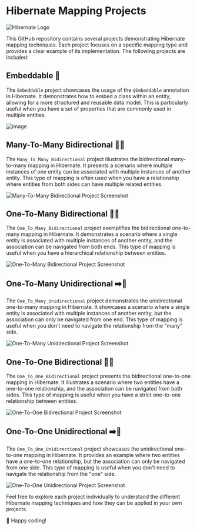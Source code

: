 # Hibernate Mapping Projects

![Hibernate Logo](https://github.com/Shubh2-0/Hibernate-Mapping/assets/112773220/9c21bf7f-390d-4923-b82e-2983eaaeb708)

This GitHub repository contains several projects demonstrating Hibernate mapping techniques. Each project focuses on a specific mapping type and provides a clear example of its implementation. The following projects are included:

## Embeddable 💼

The `Embeddable` project showcases the usage of the `@Embeddable` annotation in Hibernate. It demonstrates how to embed a class within an entity, allowing for a more structured and reusable data model. This is particularly useful when you have a set of properties that are commonly used in multiple entities.

![image](https://github.com/Shubh2-0/Hibernate-Mapping/assets/112773220/0f325f7c-3fdf-48be-8669-0c24f36abb5f)

## Many-To-Many Bidirectional 🔄🔄

The `Many_To_Many_Bidirectional` project illustrates the bidirectional many-to-many mapping in Hibernate. It presents a scenario where multiple instances of one entity can be associated with multiple instances of another entity. This type of mapping is often used when you have a relationship where entities from both sides can have multiple related entities.

![Many-To-Many Bidirectional Project Screenshot](https://example.com/many-to-many-bidirectional-project-screenshot.png)

## One-To-Many Bidirectional 🔄👥

The `One_To_Many_Bidirectional` project exemplifies the bidirectional one-to-many mapping in Hibernate. It demonstrates a scenario where a single entity is associated with multiple instances of another entity, and the association can be navigated from both ends. This type of mapping is useful when you have a hierarchical relationship between entities.

![One-To-Many Bidirectional Project Screenshot](https://example.com/one-to-many-bidirectional-project-screenshot.png)

## One-To-Many Unidirectional ➡️👥

The `One_To_Many_Unidirectional` project demonstrates the unidirectional one-to-many mapping in Hibernate. It showcases a scenario where a single entity is associated with multiple instances of another entity, but the association can only be navigated from one end. This type of mapping is useful when you don't need to navigate the relationship from the "many" side.

![One-To-Many Unidirectional Project Screenshot](https://example.com/one-to-many-unidirectional-project-screenshot.png)

## One-To-One Bidirectional 🔄🤝

The `One_To_One_Bidirectional` project presents the bidirectional one-to-one mapping in Hibernate. It illustrates a scenario where two entities have a one-to-one relationship, and the association can be navigated from both sides. This type of mapping is useful when you have a strict one-to-one relationship between entities.

![One-To-One Bidirectional Project Screenshot](https://example.com/one-to-one-bidirectional-project-screenshot.png)

## One-To-One Unidirectional ➡️🤝

The `One_To_One_Unidirectional` project showcases the unidirectional one-to-one mapping in Hibernate. It provides an example where two entities have a one-to-one relationship, but the association can only be navigated from one side. This type of mapping is useful when you don't need to navigate the relationship from the "one" side.

![One-To-One Unidirectional Project Screenshot](https://example.com/one-to-one-unidirectional-project-screenshot.png)

Feel free to explore each project individually to understand the different Hibernate mapping techniques and how they can be applied in your own projects.

🚀 Happy coding!
